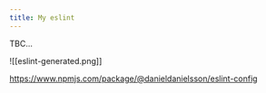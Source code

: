 ```yaml
---
title: My eslint 
---
```


TBC...

![[eslint-generated.png]]

https://www.npmjs.com/package/@danieldanielsson/eslint-config